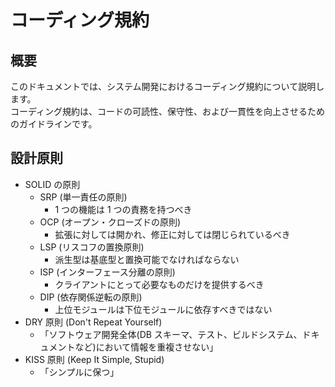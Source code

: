 # コーディング規約

## 概要

このドキュメントでは、システム開発におけるコーディング規約について説明します。  
コーディング規約は、コードの可読性、保守性、および一貫性を向上させるためのガイドラインです。

## 設計原則

- SOLID の原則
  - SRP (単一責任の原則)
    - 1 つの機能は 1 つの責務を持つべき
  - OCP (オープン・クローズドの原則)
    - 拡張に対しては開かれ、修正に対しては閉じられているべき
  - LSP (リスコフの置換原則)
    - 派生型は基底型と置換可能でなければならない
  - ISP (インターフェース分離の原則)
    - クライアントにとって必要なものだけを提供するべき
  - DIP (依存関係逆転の原則)
    - 上位モジュールは下位モジュールに依存すべきではない
- DRY 原則 (Don't Repeat Yourself)
  - 「ソフトウェア開発全体(DB スキーマ、テスト、ビルドシステム、ドキュメントなど)において情報を重複させない」
- KISS 原則 (Keep It Simple, Stupid)
  - 「シンプルに保つ」
